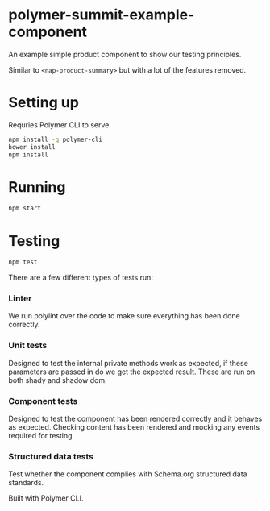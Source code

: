 # polymer-summit-example-component
An example simple product component to show our testing principles.

Similar to `<nap-product-summary>` but with a lot of the features removed.

# Setting up
Requries Polymer CLI to serve.

```bash
npm install -g polymer-cli
bower install
npm install
```

# Running

```bash
npm start
```

# Testing

```bash
npm test
```

There are a few different types of tests run:

### Linter

We run polylint over the code to make sure everything has been done correctly.

### Unit tests

Designed to test the internal private methods work as expected, if these parameters are passed in do we get the expected result. These are run on both shady and shadow dom.

### Component tests

Designed to test the component has been rendered correctly and it behaves as expected. Checking content has been rendered and mocking any events required for testing.

### Structured data tests

Test whether the component complies with Schema.org structured data standards.
 

Built with Polymer CLI.
